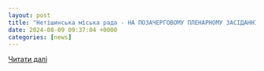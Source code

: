 ```yaml
---
layout: post
title: "Нетішинська міська рада - НА ПОЗАЧЕРГОВОМУ ПЛЕНАРНОМУ ЗАСІДАННІ…"
date: 2024-08-09 09:37:04 +0000
categories: [news]
---
```


[Читати далі](https://www.netishynrada.gov.ua/news/2024/111)
